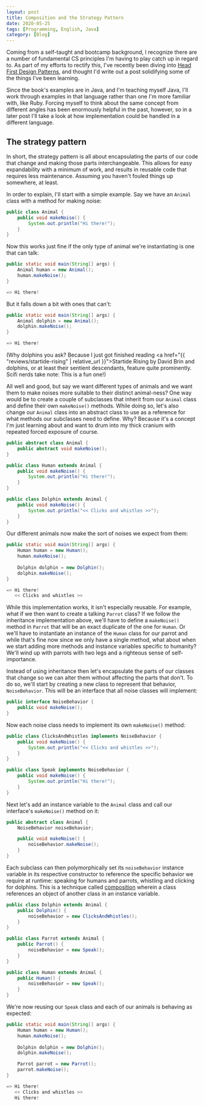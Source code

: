 ```yaml
---
layout: post
title: Composition and the Strategy Pattern
date: 2020-05-25
tags: [Programming, English, Java]
category: [Blog]
---
```


Coming from a self-taught and bootcamp background, I recognize there are a number of fundamental CS principles I'm having to play catch up in regard to.<!-- more --> As part of my efforts to rectify this, I've recently been diving into <a href="https://www.amazon.com/gp/product/0596007124/ref=as_li_tl?ie=UTF8&camp=1789&creative=9325&creativeASIN=0596007124&linkCode=as2&tag=ianbayne-20&linkId=629ed42ef88ca10e6d67dcd5cd937589">Head First Design Patterns</a>, and thought I'd write out a post solidifying some of the things I've been learning.

Since the book's examples are in Java, and I'm teaching myself Java, I'll work through examples in that language rather than one I'm more familiar with, like Ruby. Forcing myself to think about the same concept from different angles has been enormously helpful in the past, however, so in a later post I'll take a look at how implementation could be handled in a different language.

## The strategy pattern

In short, the strategy pattern is all about encapsulating the parts of our code that change and making those parts interchangeable. This allows for easy expandability with a minimum of work, and results in reusable code that requires less maintenance. Assuming you haven't fouled things up somewhere, at least.

In order to explain, I'll start with a simple example. Say we have an `Animal` class with a method for making noise:

```java
public class Animal {
    public void makeNoise() {
        System.out.println("Hi there!");
    }
}
```

Now this works just fine if the only type of animal we're instantiating is one that can talk:

```java
public static void main(String[] args) {
    Animal human = new Animal();
    human.makeNoise();
}

=> Hi there!
```

But it falls down a bit with ones that can't:

```java
public static void main(String[] args) {
    Animal dolphin = new Animal();
    dolphin.makeNoise();
}

=> Hi there!
```

(Why dolphins you ask? Because I just got finished reading <a href="{{ "reviews/startide-rising" | relative_url }}">Startide Rising</a> by David Brin and dolphins, or at least their sentient descendants, feature quite prominently. Scifi nerds take note: This is a fun one!)

All well and good, but say we want different types of animals and we want them to make noises more suitable to their distinct animal-ness? One way would be to create a couple of subclasses that inherit from our `Animal` class and define their own `makeNoise()` methods. While doing so, let's also change our `Animal` class into an abstract class to use as a reference for what methods our subclasses need to define. Why? Because it's a concept I'm just learning about and want to drum into my thick cranium with repeated forced exposure of course.

```java
public abstract class Animal {
    public abstract void makeNoise();
}

public class Human extends Animal {
    public void makeNoise() {
        System.out.println("Hi there!");
    }
}

public class Dolphin extends Animal {
    public void makeNoise() {
        System.out.println("<< Clicks and whistles >>");
    }
}
```

Our different animals now make the sort of noises we expect from them:

```java
public static void main(String[] args) {
    Human human = new Human();
    human.makeNoise();
    
    Dolphin dolphin = new Dolphin();
    dolphin.makeNoise();
}

=> Hi there!
   << Clicks and whistles >>
```

While this implementation works, it isn't especially reusable. For example, what if we then want to create a talking `Parrot` class? If we follow the inheritance implementation above, we'll have to define a `makeNoise()` method in `Parrot` that will be an exact duplicate of the one for `Human`. Or we'll have to instantiate an instance of the `Human` class for our parrot and while that's fine now since we only have a single method, what about when we start adding more methods and instance variables specific to humanity? We'll wind up with parrots with two legs and a righteous sense of self-importance.

Instead of using inheritance then let's encapsulate the parts of our classes that change so we can alter them without affecting the parts that don't. To do so, we'll start by creating a new class to represent that behavior, `NoiseBehavior`. This will be an interface that all noise classes will implement:

```java
public interface NoiseBehavior {
    public void makeNoise();
}
```

Now each noise class needs to implement its own `makeNoise()` method:

```java
public class ClicksAndWhistles implements NoiseBehavior {
    public void makeNoise() {
        System.out.println("<< Clicks and whistles >>");
    }
}

public class Speak implements NoiseBehavior {
    public void makeNoise() {
        System.out.println("Hi there!");
    }
}
```

Next let's add an instance variable to the `Animal` class and call our interface's `makeNoise()` method on it:

```java
public abstract class Animal {
    NoiseBehavior noiseBehavior;

    public void makeNoise() {
        noiseBehavior.makeNoise();
    }
}
```

Each subclass can then polymorphically set its `noiseBehavior` instance variable in its respective constructor to reference the specific behavior we require at runtime: speaking for humans and parrots, whistling and clicking for dolphins. This is a technique called <a href="https://en.wikipedia.org/wiki/Object_composition">composition</a> wherein a class references an object of another class in an instance variable.

```java
public class Dolphin extends Animal {
    public Dolphin() {
        noiseBehavior = new ClicksAndWhistles();
    }
}

public class Parrot extends Animal {
    public Parrot() {
        noiseBehavior = new Speak();
    }
}

public class Human extends Animal {
    public Human() {
        noiseBehavior = new Speak();
    }
}
```

We're now reusing our `Speak` class and each of our animals is behaving as expected:

```java
public static void main(String[] args) {
    Human human = new Human();
    human.makeNoise();
    
    Dolphin dolphin = new Dolphin();
    dolphin.makeNoise();

    Parrot parrot = new Parrot();
    parrot.makeNoise();
}

=> Hi there!
   << Clicks and whistles >>
   Hi there!
```